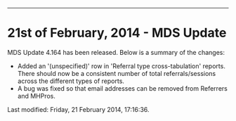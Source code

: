 ---
<h1>21st of February, 2014 - MDS Update</h1>
<p>MDS Update 4.164 has been released. Below is a summary of the changes:</p>
<ul>
<li>Added an '(unspecified)' row in 'Referral type cross-tabulation' reports. There should now be a consistent number of total referrals/sessions across the different types of reports.</li>
<li>A bug was fixed so that email addresses can be removed from Referrers and MHPros.</li>
</ul>    <div id='last-modified'>
      Last modified: Friday, 21 February 2014, 17:16:36. 
